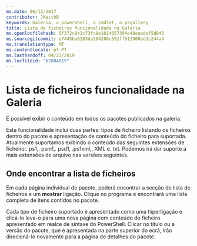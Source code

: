```yaml
---
ms.date: 06/12/2017
contributor: JKeithB
keywords: Galeria, o powershell, o cmdlet, o psgallery
title: Lista de ficheiros funcionalidade na Galeria
ms.openlocfilehash: 5f372c943c73fa8e1014657394e40eaedef5d045
ms.sourcegitcommit: e7445ba8203da304286c591ff513900ad1c244a4
ms.translationtype: MT
ms.contentlocale: pt-PT
ms.lasthandoff: 04/23/2019
ms.locfileid: "62084815"
---
```

# <a name="filelist-feature-in-the-gallery"></a>Lista de ficheiros funcionalidade na Galeria

É possível exibir o conteúdo em todos os pacotes publicados na galeria.

Esta funcionalidade inclui duas partes: tipos de ficheiro listando os ficheiros dentro do pacote e apresentação de conteúdo do ficheiro para suportada. Atualmente suportamos exibindo o conteúdo das seguintes extensões de ficheiro:. ps1,. psm1,. psd1, .ps1xml,. XML e. txt. Podemos irá dar suporte a mais extensões de arquivo nas versões seguintes.

## <a name="where-to-find-filelist"></a>Onde encontrar a lista de ficheiros

Em cada página individual de pacote, poderá encontrar a secção de lista de ficheiros e um **mostrar** ligação. Clique no programa e encontrará uma lista completa de itens contidos no pacote.

Cada tipo de ficheiro suportado é apresentado como uma hiperligação e clicá-lo leva-o para uma nova página com conteúdo do ficheiro apresentado em realce de sintaxe do PowerShell. Clicar no título ou a versão do pacote, que é apresentada na parte superior do ecrã, irão direcioná-lo novamente para a página de detalhes do pacote.
